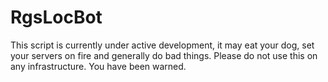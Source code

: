 # RgsLocBot
This script is currently under active development, it may eat your dog, set your servers on fire and generally do bad things.
Please do not use this on any infrastructure. You have been warned.
